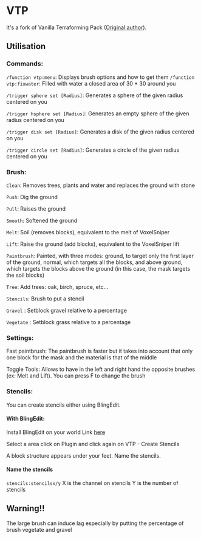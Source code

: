 # VTP

It's a fork of Vanilla Terraforming Pack ([Original author](https://www.planetminecraft.com/mod/vanilla-terraforming-pack-datapack-4124905/)).


## Utilisation

### Commands:
`/function vtp:menu`: Displays brush options and how to get them
`/function vtp:fixwater`: Filled with water a closed area of 30 * 30 around you

`/trigger sphere set [Radius]`: Generates a sphere of the given radius centered on you

`/trigger hsphere set [Radius]`: Generates an empty sphere of the given radius centered on you

`/trigger disk set [Radius]`: Generates a disk of the given radius centered on you

`/trigger circle set [Radius]`: Generates a circle of the given radius centered on you


### Brush:
`Clean`: Removes trees, plants and water and replaces the ground with stone

`Push`: Dig the ground

`Pull`: Raises the ground

`Smooth`: Softened the ground

`Melt`: Soil (removes blocks), equivalent to the melt of VoxelSniper

`Lift`: Raise the ground (add blocks), equivalent to the VoxelSniper lift

`Paintbrush`: Painted, with three modes: ground, to target only the first layer of the ground, normal, which targets all the blocks, and above ground, which targets the blocks above the ground (in this case, the mask targets the soil blocks)

`Tree`: Add trees: oak, birch, spruce, etc...

`Stencils`: Brush to put a stencil

`Gravel` : Setblock gravel relative to a percentage

`Vegetate` : Setblock grass relative to a percentage

### Settings:

Fast paintbrush: The paintbrush is faster but it takes into account that only one block for the mask and the material is that of the middle

Toggle Tools: Allows to have in the left and right hand the opposite brushes (ex: Melt and Lift). You can press F to change the brush

### Stencils:

You can create stencils either using BlingEdit.

#### With BlingEdit:

Install BlingEdit on your world Link [here](https://www.reddit.com/r/BlingEdit/comments/9pdd2w/subreddit_plugin_list/)

Select a area click on Plugin and click again on VTP - Create Stencils

A block structure appears under your feet. Name the stencils.


#### Name the stencils
`stencils:stencilsx/y`
X is the channel on stencils
Y is the number of stencils


## Warning!!

The large brush can induce lag especially by putting the percentage of brush vegetate and gravel
